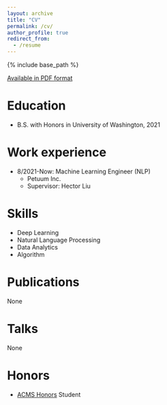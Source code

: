 ```yaml
---
layout: archive
title: "CV"
permalink: /cv/
author_profile: true
redirect_from:
  - /resume
---
```


{% include base_path %}

[Available in PDF format](https://feipenghe.github.io/DS_CV.pdf)


Education
======
* B.S. with Honors in University of Washington, 2021

Work experience
======
* 8/2021-Now: Machine Learning Engineer (NLP)
  * Petuum Inc.
  * Supervisor: Hector Liu


Skills
======
* Deep Learning
* Natural Language Processing
* Data Analytics
* Algorithm

Publications
======

None

Talks
======

None


Honors
======
* [ACMS Honors](https://acms.washington.edu/honors-program) Student
